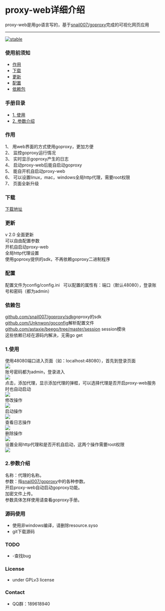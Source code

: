 # proxy-web详细介绍
proxy-web是用go语言写的，基于[snail007/goproxy](https://github.com/snail007/goproxy/)完成的可视化网页应用

---
[![stable](https://img.shields.io/badge/stable-stable-green.svg)](https://github.com/snail007/goproxy/)

### 使用前须知
 - [作用](#作用)
 - [下载](#下载)
 - [更新](#更新)
 - [配置](#配置)
 - [依赖包](#依赖包)
 
### 手册目录
- [1. 使用](#1使用)
- [2. 参数介绍](#2参数介绍)

### 作用
1、	用web界面的方式使用goproxy，更加方便  
2、	监控goproxy运行情况  
3、	实时显示goproxy产生的日志  
4、	启动proxy-web后能自启动goproxy  
5、	能自开机自启动proxy-web  
6、	可以设置linux，mac，windows全局http代理，需要root权限  
7、	页面全新升级  
 
### 下载
[下载地址](https://github.com/yincongcyincong/proxy-web/releases)  

### 更新
v 2.0 全面更新  
可以自由配置参数  
开机自启动proxy-web  
全局http代理设置  
使用goproxy提供的sdk，不再依赖goproxy二进制程序    

### 配置
配置文件为config/config.ini  
可以配置的属性有：端口（默认48080），登录账号和密码（都为admin）  


### 依赖包
[github.com/snail007/goproxy/sdk](https://github.com/snail007/goproxy/blob/master/sdk/README.md)goproxy的sdk  
[github.com/Unknwon/goconfig](https://github.com/Unknwon/goconfig)解析配置文件  
[github.com/astaxie/beego/tree/master/session](https://github.com/astaxie/beego/tree/master/session) session模块  
这些依赖已经在源码内解决，无需go get

### 1.使用
使用48080端口进入页面（如：localhost:48080），首先到登录页面  
<img src="https://github.com/yincongcyincong/proxy-web/raw/master/docs/image/login.png?raw=true" />  
账号密码都为admin，登录进入  
<img src="https://github.com/yincongcyincong/proxy-web/raw/master/docs/image/empty.png?raw=true" />  
点击，添加代理，显示添加代理的弹框，可以选择代理是否开启proxy-web服务时也自动启动  
<img src="https://github.com/yincongcyincong/proxy-web/raw/master/docs/image/add.png?raw=true" />   
修改操作  
<img src="https://github.com/yincongcyincong/proxy-web/raw/master/docs/image/update.png?raw=true" />  
启动操作  
<img src="https://github.com/yincongcyincong/proxy-web/raw/master/docs/image/start.png?raw=true" />  
查看日志操作  
<img src="https://github.com/yincongcyincong/proxy-web/raw/master/docs/image/log.png?raw=true" />  
删除操作  
<img src="https://github.com/yincongcyincong/proxy-web/raw/master/docs/image/delete.png?raw=true" />  
设置全局http代理和是否开机自启动，这两个操作需要root权限  
<img src="https://github.com/yincongcyincong/proxy-web/raw/master/docs/image/setting.png?raw=true" />  

### 2.参数介绍
名称：代理的名称。  
参数：指[snail007/goproxy](https://github.com/snail007/goproxy/)中的各种参数。  
开启proxy-web自动启动goproxy功能。  
加密文件上传。  
参数具体怎样使用请查看goproxy手册。  

### 源码使用  
- 使用非windows编译，请删除resource.syso  
- git下载源码  
   
### TODO
- -查找bug

### License
- under GPLv3 license  

### Contact
- QQ群：189618940
